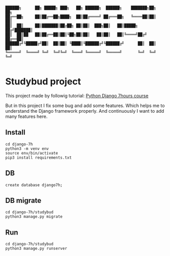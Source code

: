 ```
██████╗      ██╗ █████╗ ███╗   ██╗ ██████╗  ██████╗    ███████╗██╗  ██╗
██╔══██╗     ██║██╔══██╗████╗  ██║██╔════╝ ██╔═══██╗   ╚════██║██║  ██║
██║  ██║     ██║███████║██╔██╗ ██║██║  ███╗██║   ██║█████╗ ██╔╝███████║
██║  ██║██   ██║██╔══██║██║╚██╗██║██║   ██║██║   ██║╚════╝██╔╝ ██╔══██║
██████╔╝╚█████╔╝██║  ██║██║ ╚████║╚██████╔╝╚██████╔╝      ██║  ██║  ██║
╚═════╝  ╚════╝ ╚═╝  ╚═╝╚═╝  ╚═══╝ ╚═════╝  ╚═════╝       ╚═╝  ╚═╝  ╚═╝
                                                                       
```

# Studybud project
This project made by followig tutorial: [Python Django 7hours course](https://www.youtube.com/watch?v=PtQiiknWUcI&t=21378s)

But in this project I fix some bug and add some features. Which helps me to understand the Django framework properly. And continuously I want to add many features here.  

## Install
```
cd django-7h
python3 -m venv env
source env/bin/activate
pip3 install requirements.txt
```

## DB
```
create database django7h;
```

## DB migrate
```
cd django-7h/studybud
python3 manage.py migrate
```


## Run
```
cd django-7h/studybud
python3 manage.py runserver
```
